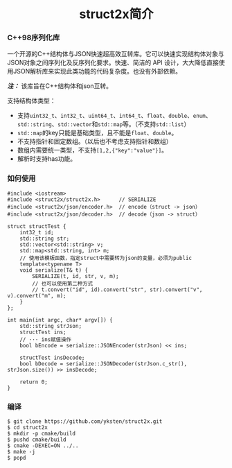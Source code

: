 # <center>struct2x简介</center>
### C++98序列化库
一个开源的C++结构体与JSON快速超高效互转库。它可以快速实现结构体对象与JSON对象之间序列化及反序列化要求。快速、简洁的 API 设计，大大降低直接使用JSON解析库来实现此类功能的代码复杂度。也没有外部依赖。  

***注：*** 该库旨在C++结构体和json互转。 

支持结构体类型：
* 支持`uint32_t`、`int32_t`、`uint64_t`、`int64_t`、`float`、`double`、`enum`、`std::string`、`std::vector`和`std::map`等。（不支持`std::list`）
* `std::map`的key只能是基础类型，且不能是`float`、`double`。
* 不支持指针和固定数组。（以后也不考虑支持指针和数组）
* 数组内需要统一类型，不支持`[1,2,{"key":"value"}]`。
* 解析时支持has功能。

### 如何使用
```
#include <iostream>
#include <struct2x/struct2x.h>      // SERIALIZE
#include <struct2x/json/encoder.h>  // encode（struct -> json）
#include <struct2x/json/decoder.h>  // decode（json -> struct）

struct structTest {
    int32_t id;
    std::string str;
    std::vector<std::string> v;
    std::map<std::string, int> m;
    // 使用该模板函数，指定struct中需要转为json的变量，必须为public
    template<typename T>
    void serialize(T& t) {
        SERIALIZE(t, id, str, v, m);
        // 也可以使用第二种方式
        // t.convert("id", id).convert("str", str).convert("v", v).convert("m", m);
    }
};

int main(int argc, char* argv[]) {
    std::string strJson;
    structTest ins;
    // ··· ins赋值操作
    bool bEncode = serialize::JSONEncoder(strJson) << ins;

    structTest insDecode;
    bool bDecode = serialize::JSONDecoder(strJson.c_str(), strJson.size()) >> insDecode;

    return 0;
}
```
### 编译
```
$ git clone https://github.com/yksten/struct2x.git
$ cd struct2x
$ mkdir -p cmake/build
$ pushd cmake/build
$ cmake -DEXEC=ON ../..
$ make -j
$ popd
```
